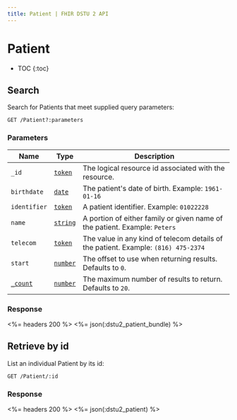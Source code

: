 ```yaml
---
title: Patient | FHIR DSTU 2 API
---
```


# Patient

* TOC
{:toc}

## Search

Search for Patients that meet supplied query parameters:

    GET /Patient?:parameters

### Parameters

 Name                                                    | Type                                                     | Description
---------------------------------------------------------|----------------------------------------------------------|-----------------------------------------------------------------------------------
`_id`                                                    |[`token`](http://hl7.org/fhir/2015May/search.html#token)  | The logical resource id associated with the resource.
`birthdate`                                              |[`date`](http://hl7.org/fhir/2015May/search.html#date)    | The patient's date of birth.  Example: `1961-01-16`
`identifier`                                             |[`token`](http://hl7.org/fhir/2015May/search.html#token)  | A patient identifier.  Example: `01022228`
`name`                                                   |[`string`](http://hl7.org/fhir/2015May/search.html#string)| A portion of either family or given name of the patient. Example: `Peters`
`telecom`                                                |[`token`](http://hl7.org/fhir/2015May/search.html#token)  | The value in any kind of telecom details of the patient. Example: `(816) 475-2374`
`start`                                                  |[`number`](http://hl7.org/fhir/2015May/search.html#number)| The offset to use when returning results. Defaults to `0`.
[`_count`](http://hl7.org/fhir/2015May/search.html#count)|[`number`](http://hl7.org/fhir/2015May/search.html#number)| The maximum number of results to return. Defaults to `20`.

### Response

<%= headers 200 %>
<%= json(:dstu2_patient_bundle) %>

## Retrieve by id

List an individual Patient by its id:

    GET /Patient/:id

### Response

<%= headers 200 %>
<%= json(:dstu2_patient) %>
